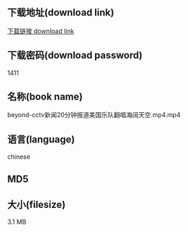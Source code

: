 ## 下载地址(download link)
[下载链接 download link](https://voluble-croquembouche-d321dc.netlify.app/?s=beyond-cctv%E6%96%B0%E9%97%BB20%E5%88%86%E9%92%9F%E6%8A%A5%E9%81%93%E7%BE%8E%E5%9B%BD%E4%B9%90%E9%98%9F%E7%BF%BB%E5%94%B1%E6%B5%B7%E9%98%94%E5%A4%A9%E7%A9%BA.mp4)

## 下载密码(download password)
1411

## 名称(book name)
beyond-cctv新闻20分钟报道美国乐队翻唱海阔天空.mp4.mp4

## 语言(language)
chinese

## MD5


## 大小(filesize)
3.1 MB
